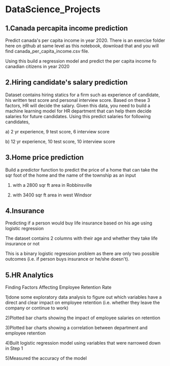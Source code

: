 # DataScience_Projects
1.Canada percapita income prediction
----------------------------------------
Predict canada's per capita income in year 2020. There is an exercise folder here on github at same level as this notebook, 
download that and you will find canada_per_capita_income.csv file. 

Using this build a regression model and predict the per capita income fo canadian citizens in year 2020

2.Hiring candidate's salary prediction
----------------------------------------
Dataset contains hiring statics for a firm such as experience of candidate, his written test score and personal interview score. Based on these 3 factors, HR will decide the salary. Given this data, you need to build a machine learning model for HR department that can help them decide salaries for future candidates. Using this predict salaries for following candidates,

a) 2 yr experience, 9 test score, 6 interview score

b) 12 yr experience, 10 test score, 10 interview score

3.Home price prediction
---------------------------
Build a predictor function to predict the price of a home that can take the sqr foot of the home and the name of the township as an input

1) with a 2800 sqr ft area in Robbinsville

2) with 3400 sqr ft area in west Windsor

4.Insurance
------------
Predicting if a person would buy life insurance based on his age using logistic regression

The dataset contains 2 columns with their age and whether they take life insurance or not

This is a binary logistic regression problem as there are only two possible outcomes (i.e. if person buys insurance or he/she doesn't).

5.HR Analytics
---------------
Finding Factors Affecting Employee Retention Rate 

1)done some exploratory data analysis to figure out which variables have a direct and clear impact on employee retention (i.e. whether they leave the company or continue to work)

2)Plotted bar charts showing the impact of employee salaries on retention

3)Plotted bar charts showing a correlation between department and employee retention

4)Built logistic regression model using variables that were narrowed down in Step 1

5)Measured the accuracy of the model
